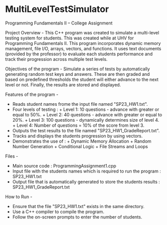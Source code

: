# MultiLevelTestSimulator
Programming Fundamentals II – College Assignment

Project Overview - This C++ program was created to simulate a multi-level testing system for students. This was created while at UHV for Programming Fundamentals II.
This program incorporates dynamic memory management, file I/O, arrays, vectors, and functions. It uses text documents (provided by the professor) to evaluate
each students performance and track their progression across multiple test levels.

Objectives of the program - Simulate a series of tests by automatically generating random test keys and answers. These are then graded and based on predefined thresholds
the student will either advance to the next level or not. Finally, the results are stored and displayed.

Features of the program -
  * Reads student names frome the input file named "SP23_HW1.txt".
  * Four levels of testing : + Level 1: 10 questions - advance with greater or equal to 50%.
                            + Level 2: 40 questions - advance with greater or equal to 20%.
                            + Level 3: 100 questions - dynamically determines size of level 4.
                            + Level 4: Number of questions = 10% of the score from level 3.
  * Outputs the test results to the file named "SP23_HW1_GradeReport.txt".
  * Tracks and displays the students progression by using vectors.
  * Demonstrates the use of : + Dynamic Memory Allocation
                             + Random Number Generation
                             + Conditional Logic
                             + File Streams and Loops

Files - 
  * Main source code : ProgrammingAssignment1.cpp
  * Input file with the students names which is required to run the program : SP23_HW1.txt
  * Output file that is automatically generated to store the students results : SP23_HW1_GradeReport.txt

How to Run -
  * Ensure that the file "SP23_HW1.txt" exists in the same directory.
  * Use a C++ compiler to compile the program.
  * Follow the on-screen prompts to enter the number of students.
